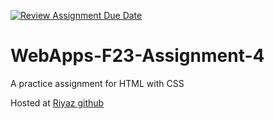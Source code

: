 [![Review Assignment Due Date](https://classroom.github.com/assets/deadline-readme-button-24ddc0f5d75046c5622901739e7c5dd533143b0c8e959d652212380cedb1ea36.svg)](https://classroom.github.com/a/4tKarLeg)
# WebApps-F23-Assignment-4
A practice assignment for HTML with CSS
 
Hosted at <a href=" https://44-563-webapps-f23.github.io/44563-webapps-f23-assignment4-Riyazzie/">Riyaz github</a>
